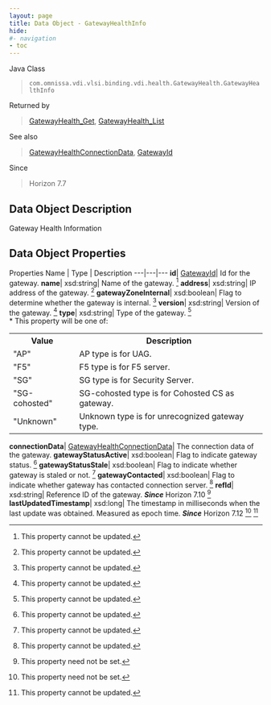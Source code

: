```yaml
---
layout: page
title: Data Object - GatewayHealthInfo
hide:
#- navigation
- toc
---
```






Java Class
> `com.omnissa.vdi.vlsi.binding.vdi.health.GatewayHealth.GatewayHealthInfo`

Returned by
> [GatewayHealth_Get](vdi.health.GatewayHealth.md#get), [GatewayHealth_List](vdi.health.GatewayHealth.md#list)

See also
> [GatewayHealthConnectionData](vdi.health.GatewayHealth.ConnectionData.md), [GatewayId](vdi.entity.GatewayId.md)

Since
> Horizon 7.7


## Data Object Description

Gateway Health Information

## Data Object Properties
Properties
Name |  Type |  Description
---|---|---
**id**| [GatewayId](vdi.entity.GatewayId.md)|  Id for the gateway.
**name**|  xsd:string|  Name of the gateway. [^2]
**address**|  xsd:string|  IP address of the gateway. [^2]
**gatewayZoneInternal**|  xsd:boolean|  Flag to determine whether the gateway is internal. [^2]
**version**|  xsd:string|  Version of the gateway. [^2]
**type**|  xsd:string|  Type of the gateway. [^2]<br>* This property will be one of:<br><table><tr><th>Value</th><th>Description</th></tr><tr><td>"AP"</td><td>AP type is for UAG.</td></tr><tr><td>"F5"</td><td>F5 type is for F5 server.</td></tr><tr><td>"SG"</td><td>SG type is for Security Server.</td></tr><tr><td>"SG-cohosted"</td><td>SG-cohosted type is for Cohosted CS as gateway.</td></tr><tr><td>"Unknown"</td><td>Unknown type is for unrecognized gateway type.</td></tr></table>
**connectionData**| [GatewayHealthConnectionData](vdi.health.GatewayHealth.ConnectionData.md)|  The connection data of the gateway.
**gatewayStatusActive**|  xsd:boolean|  Flag to indicate gateway status. [^2]
**gatewayStatusStale**|  xsd:boolean|  Flag to indicate whether gateway is staled or not. [^2]
**gatewayContacted**|  xsd:boolean|  Flag to indicate whether gateway has contacted connection server. [^2]
**refId**|  xsd:string|  Reference ID of the gateway.  **_Since_** Horizon 7.10 [^1]
**lastUpdatedTimestamp**|  xsd:long|  The timestamp in milliseconds when the last update was obtained. Measured as epoch time.  **_Since_** Horizon 7.12 [^1] [^2]
 


 


[^1]: This property need not be set.
[^2]: This property cannot be updated.